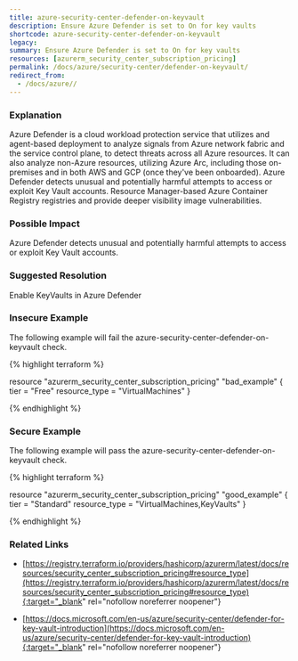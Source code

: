 ```yaml
---
title: azure-security-center-defender-on-keyvault
description: Ensure Azure Defender is set to On for key vaults
shortcode: azure-security-center-defender-on-keyvault
legacy: 
summary: Ensure Azure Defender is set to On for key vaults 
resources: [azurerm_security_center_subscription_pricing] 
permalink: /docs/azure/security-center/defender-on-keyvault/
redirect_from: 
  - /docs/azure//
---
```


### Explanation

Azure Defender is a cloud workload protection service that utilizes and agent-based deployment to analyze signals from Azure network fabric and the service control plane, to detect threats across all Azure resources. It can also analyze non-Azure resources, utilizing Azure Arc, including those on-premises and in both AWS and GCP (once they've been onboarded).
			Azure Defender detects unusual and potentially harmful attempts to access or exploit Key Vault accounts. Resource Manager-based Azure Container Registry registries and provide deeper visibility image vulnerabilities.

### Possible Impact
Azure Defender detects unusual and potentially harmful attempts to access or exploit Key Vault accounts.

### Suggested Resolution
Enable KeyVaults in Azure Defender


### Insecure Example

The following example will fail the azure-security-center-defender-on-keyvault check.

{% highlight terraform %}

resource "azurerm_security_center_subscription_pricing" "bad_example" {
  tier          = "Free"
  resource_type = "VirtualMachines"
}

{% endhighlight %}



### Secure Example

The following example will pass the azure-security-center-defender-on-keyvault check.

{% highlight terraform %}

resource "azurerm_security_center_subscription_pricing" "good_example" {
  tier          = "Standard"
  resource_type = "VirtualMachines,KeyVaults"
}

{% endhighlight %}



### Related Links


- [https://registry.terraform.io/providers/hashicorp/azurerm/latest/docs/resources/security_center_subscription_pricing#resource_type](https://registry.terraform.io/providers/hashicorp/azurerm/latest/docs/resources/security_center_subscription_pricing#resource_type){:target="_blank" rel="nofollow noreferrer noopener"}

- [https://docs.microsoft.com/en-us/azure/security-center/defender-for-key-vault-introduction](https://docs.microsoft.com/en-us/azure/security-center/defender-for-key-vault-introduction){:target="_blank" rel="nofollow noreferrer noopener"}


